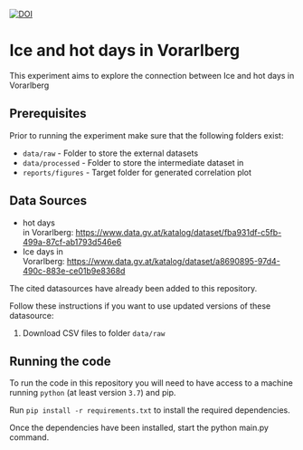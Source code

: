 [![DOI](https://zenodo.org/badge/125386835.svg)](https://zenodo.org/badge/latestdoi/125386835)

# Ice and hot days in Vorarlberg 

This experiment aims to explore the connection between Ice and hot days in Vorarlberg 

## Prerequisites

Prior to running the experiment make sure that the following folders exist:

* `data/raw` - Folder to store the external datasets
* `data/processed` - Folder to store the intermediate dataset in
* `reports/figures` - Target folder for generated correlation plot

## Data Sources

* hot days in Vorarlberg: https://www.data.gv.at/katalog/dataset/fba931df-c5fb-499a-87cf-ab1793d546e6
* Ice days in Vorarlberg: https://www.data.gv.at/katalog/dataset/a8690895-97d4-490c-883e-ce01b9e8368d

The cited datasources have already been added to this repository. 

Follow these instructions if you want to use updated versions of these datasource:

1. Download CSV files to folder `data/raw`


## Running the code

To run the code in this repository you will need to have access to a machine running `python` (at least version `3.7`) and pip.

Run `pip install -r requirements.txt` to install the required dependencies.

Once the dependencies have been installed, start the python main.py command. 


